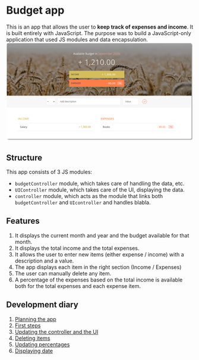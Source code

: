 #  Budget app

This is an app that allows the user to **keep track of expenses and income**. It is built entirely with JavaScript. The purpose was to build a JavaScript-only application that used JS modules and data encapsulation.![back](back-8998420.png)

## Structure

This app consists of 3 JS modules:

- `budgetController` module, which takes care of handling the data, etc.
- `UIController` module, which takes care of the UI, displaying the data.
- `controller` module, which acts as the module that links both `budgetController` and `UIcontroller` and handles blabla.



## Features

1. It displays the current month and year and the budget available for that month.
2. It displays the total income and the total expenses.
3. It allows the user to enter new items (either expense / income) with a description and a value.
4. The app displays each item in the right section (Income / Expenses)
5. The user can manually delete any item.
6. A percentage of the expenses based on the total income is available both for the total expenses and each expense item.



## Development diary

1. [Planning the app](https://github.com/elemarmar/budget-app/blob/master/doc/01-Planning%20of%20the%20app.md)
2. [First steps](https://github.com/elemarmar/budget-app/blob/master/doc/02-First%20steps.md)
3. [Updating the controller and the UI](https://github.com/elemarmar/budget-app/blob/master/doc/03-Updating%20the%20controller%20and%20UI.md)
4. [Deleting items](https://github.com/elemarmar/budget-app/blob/master/doc/04-Deleting%20items.md)
5. [Updating percentages](https://github.com/elemarmar/budget-app/blob/master/doc/05-Update%20percentages.md)
6. [Displaying date](https://github.com/elemarmar/budget-app/blob/master/doc/06-Display%20date.md)

